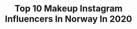 ---
title: Top 10 Makeup Instagram Influencers In Norway In 2020
description: >-
  Find top makeup Instagram influencers in Norway in 2020. Most popular hashtags: #anastasiabeverlyhills #nyxcosmetics #norway #wakeupandmakeup.
platform: Instagram
profiles:
  - username: "reallymili"
    fullname: >-
      Really Mili
    location: "Norway"
    followers: 22308
    engagement: 360
    commentsToLikes: 0.091955
    avatar: "https://scontent-ams4-1.cdninstagram.com/v/t51.2885-19/s320x320/79211570_2429570020616047_7219851990354886656_n.jpg?_nc_ht=scontent-ams4-1.cdninstagram.com&_nc_ohc=Cb3w6v7g1nAAX9OzyrO&oh=a307c96e5dd4397f427670e9e7d76a28&oe=5EB7FC4C"
    verified: false
    hashtags: "#norway, #thereseutfordrer"
  - username: "sonaripley"
    fullname: >-
      Sona Ripley
    location: "Norway"
    followers: 7188
    engagement: 2419
    commentsToLikes: 0.028364
    avatar: "https://scontent-lhr8-1.cdninstagram.com/v/t51.2885-19/s320x320/66922748_472659213529054_34344130456846336_n.jpg?_nc_ht=scontent-lhr8-1.cdninstagram.com&_nc_ohc=jMWzCR2wYoQAX_j6SCl&oh=a85db20928ca40098719188f0cafc905&oe=5EBC408E"
    verified: false
    hashtags: "#wingedliner, #nyxcosmeticsforsabrina, #makeupart, #cutcrease"
  - username: "ritaermin"
    fullname: >-
      Rita Synnøve Sharma ☾
    location: "Norway"
    followers: 109164
    engagement: 611
    commentsToLikes: 0.009570
    avatar: "https://scontent-ams4-1.cdninstagram.com/v/t51.2885-19/s320x320/75210466_500736883863516_3321741038304886784_n.jpg?_nc_ht=scontent-ams4-1.cdninstagram.com&_nc_ohc=hXjED3hjb8EAX8dMZ3n&oh=4b589752f843bd064dd4fa2f283764cd&oe=5E886076"
    verified: false
    hashtags: "#universodamaquiagem, #eyeliner, #wakeupandmakeup, #shimycatsmua"
  - username: "helenehemera"
    fullname: >-
      HELENE HEMÉRA
    location: "Norway"
    followers: 85047
    engagement: 138
    commentsToLikes: 0.017869
    avatar: "https://scontent-lhr8-1.cdninstagram.com/v/t51.2885-19/s320x320/79377119_507570530103693_3844148970058153984_n.jpg?_nc_ht=scontent-lhr8-1.cdninstagram.com&_nc_ohc=fJbXkUNGDDgAX-eNhUo&oh=e6e1e01c38332d39dd5f7c8f703dbd79&oe=5EB992AE"
    verified: false
    hashtags: ""
  - username: "makeupbyaida"
    fullname: >-
      Aida Fara ▪️roya Farahani▪️
    location: "Norway"
    followers: 354428
    engagement: 235
    commentsToLikes: 0.091136
    avatar: "https://scontent-lhr8-1.cdninstagram.com/v/t51.2885-19/s320x320/92340308_2317963498498108_4003399116078972928_n.jpg?_nc_ht=scontent-lhr8-1.cdninstagram.com&_nc_ohc=R1Amq3bJyXQAX-MbEJX&oh=be238c70ab14ae26b8e47711bf0319d7&oe=5EBA0546"
    verified: false
    hashtags: "#xmaslook, #oslostudio, #redlipstick, #stayhomestaysafe"
  - username: "tomaserdismakeup"
    fullname: >-
      Tomas Erdis 🙋🏻‍♂️
    location: "Norway"
    followers: 10115
    engagement: 551
    commentsToLikes: 0.306475
    avatar: "https://scontent-bos3-1.cdninstagram.com/v/t51.2885-19/s320x320/83068467_354423508774466_1124928561333927936_n.jpg?_nc_ht=scontent-bos3-1.cdninstagram.com&_nc_ohc=3zxi4bApQIkAX8anPb_&oh=60c8b8b75b288353ad62711c708d1242&oe=5EB68DB3"
    verified: false
    hashtags: "#makeupbyme, #ninja, #karatekid, #jackiechanislegend"
  - username: "thereseaanonli"
    fullname: >-
      THERESE AANONLI
    location: "Norway"
    followers: 58839
    engagement: 81
    commentsToLikes: 0.067456
    avatar: "https://scontent-ams4-1.cdninstagram.com/v/t51.2885-19/s320x320/83173280_196043188114302_6916025286576308224_n.jpg?_nc_ht=scontent-ams4-1.cdninstagram.com&_nc_ohc=aSHfpop0jq8AX9NTW5-&oh=1962f5539a45fd9c1cd7ca2120c527d4&oe=5EB20534"
    verified: false
    hashtags: "#makeupmekka, #thereseutfordrer, #corona, #makeup"
  - username: "beautybymsh"
    fullname: >-
      Maria Sofie H
    location: "Norway"
    followers: 33731
    engagement: 450
    commentsToLikes: 0.017308
    avatar: "https://scontent-lga3-1.cdninstagram.com/v/t51.2885-19/s320x320/67662341_569024603631340_6250278138488553472_n.jpg?_nc_ht=scontent-lga3-1.cdninstagram.com&_nc_ohc=t9s32PNF7KoAX8pAAN2&oh=621b223c47d50317d4559709969f552c&oe=5EB2B7C4"
    verified: false
    hashtags: "#kyliejenner, #lancome, #idealofsweden, #wakeupandmakeup"
  - username: "saumiya"
    fullname: >-
      MIYA T. 🦋
    location: "Norway"
    followers: 25162
    engagement: 1029
    commentsToLikes: 0.065655
    avatar: "https://scontent-ams4-1.cdninstagram.com/v/t51.2885-19/s320x320/67877812_2321597214758177_2736343726073839616_n.jpg?_nc_ht=scontent-ams4-1.cdninstagram.com&_nc_ohc=5OCPipvVyxgAX_HgVyr&oh=f36b0c87db30ad56f3b05d325bd680e9&oe=5EBD38E4"
    verified: false
    hashtags: "#browngirls, #desi, #makeup, #saree"
  - username: "mamaidamarie"
    fullname: >-
      𝙸𝚍𝚊 𝙼𝚊𝚛𝚒𝚎
    location: "Norway"
    followers: 9245
    engagement: 1021
    commentsToLikes: 0.112400
    avatar: "https://scontent-lhr8-1.cdninstagram.com/v/t51.2885-19/s320x320/91912558_2972428369506816_2444509717741961216_n.jpg?_nc_ht=scontent-lhr8-1.cdninstagram.com&_nc_ohc=28lg_7yEk0sAX-Bz_bR&oh=9746aa4283ea3a6cb459f0f5576a8519&oe=5EBAA836"
    verified: false
    hashtags: "#christmasmagic, #kidsroom, #cappuccino, #drikkeflaske"
---